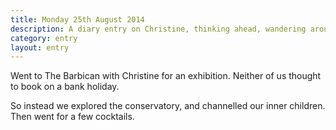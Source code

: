 ```yaml
---
title: Monday 25th August 2014
description: A diary entry on Christine, thinking ahead, wandering around The Barbican, and flaccid cacti
category: entry
layout: entry
---
```


Went to The Barbican with Christine for an exhibition. Neither of us thought to book on a bank holiday.

So instead we explored the conservatory, and channelled our inner children. Then went for a few cocktails.

